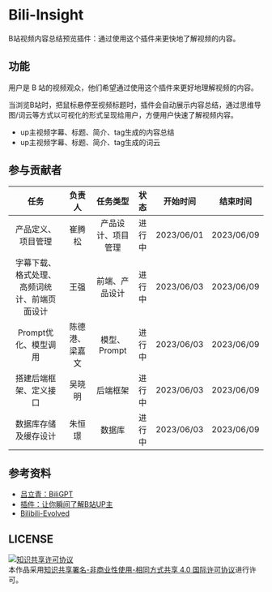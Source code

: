 # Bili-Insight

B站视频内容总结预览插件：通过使用这个插件来更快地了解视频的内容。

## 功能

用户是 B 站的视频观众，他们希望通过使用这个插件来更好地理解视频的内容。

当浏览B站时，把鼠标悬停至视频标题时，插件会自动展示内容总结，通过思维导图/词云等方式以可视化的形式呈现给用户，方便用户快速了解视频内容。

* up主视频字幕、标题、简介、tag生成的内容总结
* up主视频字幕、标题、简介、tag生成的词云

## 参与贡献者
|                     任务                     |     负责人     |      任务类型      |  状态  |  开始时间  |  结束时间  |
| :------------------------------------------: | :------------: | :----------------: | :----: | :--------: | :--------: |
|              产品定义、项目管理              |     崔腾松     | 产品设计、项目管理 | 进行中 | 2023/06/01 | 2023/06/09 |
| 字幕下载、格式处理、高频词统计、前端页面设计 |      王强      |   前端、产品设计   | 进行中 | 2023/06/03 | 2023/06/09 |
|             Prompt优化、模型调用             | 陈德港、梁嘉文 |    模型、Prompt    | 进行中 | 2023/06/03 | 2023/06/09 |
|            搭建后端框架、定义接口            |     吴晓明     |      后端框架      | 进行中 | 2023/06/03 | 2023/06/09 |
|             数据库存储及缓存设计             |     朱恒璟     |       数据库       | 进行中 | 2023/06/03 | 2023/06/09 |

## 参考资料
* [吕立青：BiliGPT](https://github.com/JimmyLv/BibiGPT)
* [插件：让你瞬间了解B站UP主](https://github.com/gaogaotiantian/biliscope)
* [Bilibili-Evolved](https://github.com/the1812/Bilibili-Evolved)

## LICENSE
<a rel="license" href="http://creativecommons.org/licenses/by-nc-sa/4.0/"><img alt="知识共享许可协议" style="border-width:0" src="https://img.shields.io/badge/license-CC%20BY--NC--SA%204.0-lightgrey" /></a><br />本作品采用<a rel="license" href="http://creativecommons.org/licenses/by-nc-sa/4.0/">知识共享署名-非商业性使用-相同方式共享 4.0 国际许可协议</a>进行许可。
